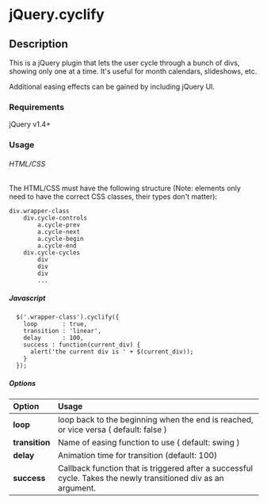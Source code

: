 # jQuery.cyclify

## Description
This is a jQuery plugin that lets the user cycle through a bunch of divs, showing only one at a time. It's useful for month calendars, slideshows, etc.

Additional easing effects can be gained by including jQuery UI.

### Requirements
jQuery v1.4+

### Usage


###### HTML/CSS
The HTML/CSS must have the following structure (Note: elements only need to have the correct CSS classes, their types don't matter):

	div.wrapper-class
	    div.cycle-controls
	        a.cycle-prev
	        a.cycle-next
	        a.cycle-begin
	        a.cycle-end
	    div.cycle-cycles
	        div
	        div
	        div
	        ...
##### Javascript
	  $('.wrapper-class').cyclify({
	    loop       : true, 
	    transition : 'linear',
	    delay      : 100,
	    success : function(current_div) { 
	      alert('the current div is ' + $(current_div));
	    }
	  });
##### Options

 Option          | Usage       
:--------------- | :-------------
**loop**             | loop back to the beginning when the end is reached, or vice versa ( default: false )
**transition**       | Name of easing function to use ( default: swing )
**delay**            | Animation time for transition (default: 100)
**success**          | Callback function that is triggered after a successful cycle.  Takes the newly transitioned div as an argument.
